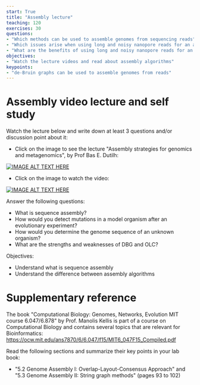 ```yaml
---
start: True
title: "Assembly lecture"
teaching: 120
exercises: 30
questions:
- "Which methods can be used to assemble genomes from sequencing reads"
- "Which issues arise when using long and noisy nanopore reads for an assembly"
- "What are the benefits of using long and noisy nanopore reads for an assembly"
objectives:
- "Watch the lecture videos and read about assembly algorithms"
keypoints:
- "de-Bruin graphs can be used to assemble genomes from reads"
---
```


# Assembly video lecture and self study

Watch the lecture below and write down at least 3 questions and/or discussion point about it:

- Click on the image to see the lecture "Assembly strategies for genomics and metagenomics", by Prof Bas E. Dutilh:
  
[![IMAGE ALT TEXT HERE](https://img.youtube.com/vi/mHmMbPxKmn0/0.jpg)](https://www.youtube.com/watch?v=mHmMbPxKmn0)  

- Click on the image to watch the video:
  
[![IMAGE ALT TEXT HERE](https://img.youtube.com/vi/MgdfZTA-J3o/0.jpg)](https://www.youtube.com/watch?v=MgdfZTA-J3o)

Answer the following questions:

- What is sequence assembly?
- How would you detect mutations in a model organism after an evolutionary experiment?
- How would you determine the genome sequence of an unknown organism?
- What are the strengths and weaknesses of DBG and OLC?

Objectives:

- Understand what is sequence assembly
- Understand the difference between assembly algorithms

# Supplementary reference 

The book "Computational Biology: Genomes, Networks, Evolution MIT course 6.047/6.878" by Prof. Manolis Kellis is part of a course on Computational Biology and contains several topics that are relevant for Bioinformatics: https://ocw.mit.edu/ans7870/6/6.047/f15/MIT6_047F15_Compiled.pdf 

Read the following sections and summarize their key points in your lab book:  

- "5.2 Genome Assembly I: Overlap-Layout-Consensus Approach" and "5.3 Genome Assembly II: String graph methods" (pages 93 to 102)

